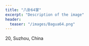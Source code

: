 ```yaml
---
title: "八卦64掌"
excerpt: "Description of the image"
header:
  teaser: "/images/Bagua64.png"
---
```


20, Suzhou, China

